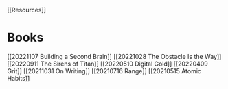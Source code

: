 [[Resources]]

# Books
[[20221107 Building a Second Brain]]
[[20221028 The Obstacle Is the Way]]
[[20220911 The Sirens of Titan]]
[[20220510 Digital Gold]]
[[20220409 Grit]]
[[20211031 On Writing]]
[[20210716 Range]]
[[20210515 Atomic Habits]]